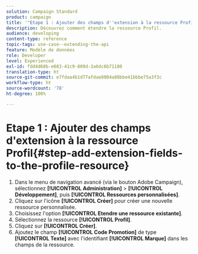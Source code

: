 ```yaml
---
solution: Campaign Standard
product: campaign
title: '"Etape 1 : Ajouter des champs d''extension à la ressource Profil"'
description: Découvrez comment étendre la ressource Profil.
audience: developing
content-type: reference
topic-tags: use-case--extending-the-api
feature: Modèle de données
role: Developer
level: Experienced
exl-id: fdd4d68b-e083-41c9-809d-3a6dc6b71180
translation-type: ht
source-git-commit: e7fdaa4b1d77afdae8004a88bbe41bbbe75a3f3c
workflow-type: ht
source-wordcount: '78'
ht-degree: 100%

---
```


# Etape 1 : Ajouter des champs d&#39;extension à la ressource Profil{#step-add-extension-fields-to-the-profile-resource}

1. Dans le menu de navigation avancé (via le bouton Adobe Campaign), sélectionnez **[!UICONTROL Administration]** > **[!UICONTROL Développement]**, puis **[!UICONTROL Ressources personnalisées]**.
1. Cliquez sur l&#39;icône **[!UICONTROL Créer]** pour créer une nouvelle ressource personnalisée.
1. Choisissez l&#39;option **[!UICONTROL Etendre une ressource existante]**.
1. Sélectionnez la ressource **[!UICONTROL Profil]**.
1. Cliquez sur **[!UICONTROL Créer]**.
1. Ajoutez le champ **[!UICONTROL Code Promotion]** de type **[!UICONTROL Texte]** avec l&#39;identifiant **[!UICONTROL Marque]** dans les champs de la ressource.
